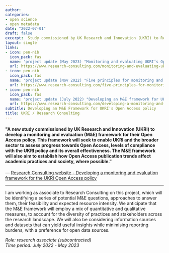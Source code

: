 ```yaml
---
author: 
categories:
- open science
- open metadata
date: "2022-07-01"
draft: false
excerpt:  Study commissioned by UK Research and Innovation (UKRI) to Research Consulting Ltd to develop a monitoring and evaluation (M&E) framework for their Open Access policy.
layout: single
links:
- icon: pen-nib
  icon_pack: fas
  name: 'project update (May 2023) "Monitoring and evaluating UKRI’s Open Access policy: Recommendations for implementation"'
  url: https://www.research-consulting.com/monitoring-and-evaluating-ukris-open-access-policy-recommendations-for-implementation/
- icon: pen-nib
  icon_pack: fas
  name: 'project update (Nov 2022) "Five principles for monitoring and evaluation: The case of UKRI’s Open Access policy"'
  url: https://www.research-consulting.com/five-principles-for-monitoring-and-evaluation-the-case-of-ukris-open-access-policy/
- icon: pen-nib
  icon_pack: fas
  name: 'project update (July 2022) "Developing an M&E framework for UKRI OA policy"'
  url: https://www.research-consulting.com/developing-a-monitoring-and-evaluation-framework-for-the-ukri-open-access-policy/
subtitle: Developing an M&E Framework for UKRI's Open Access policy
title: UKRI / Research Consulting
---
```


#### "A new study commissioned by UK Research and Innovation (UKRI) to develop a monitoring and evaluation (M&E) framework for their Open Access policy. This framework will seek to enable UKRI and the broader sector to assess progress towards Open Access, levels of compliance with the UKRI policy and its overall effectiveness. The M&E framework will also aim to establish how Open Access publication trends affect academic practices and society, where possible."

— [Research Consulting website - Developing a monitoring and evaluation framework for the UKRI Open Access policy ](https://www.research-consulting.com/developing-a-monitoring-and-evaluation-framework-for-the-ukri-open-access-policy/)

---

I am working as associate to Research Consulting on this project, which will be identifying a series of potential M&E questions, approaches to answer them, their feasibility and expected resource intensity. We anticipate that the M&E framework will employ a mix of quantitative and qualitative measures, to account for the diversity of practices and stakeholders across the research landscape. We will also be considering information sources and datasets that can yield useful insights while minimising reporting burdens, with a preference for open data sources.

*Role: research associate (subcontracted)*  
*Time period: July 2022 - May 2023*
